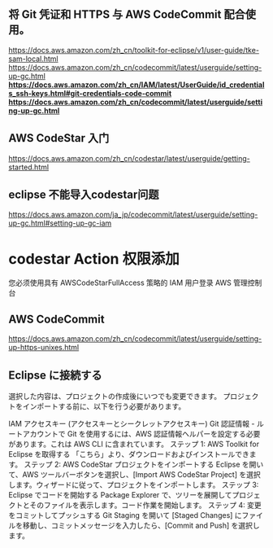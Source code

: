 ## 将 Git 凭证和 HTTPS 与 AWS CodeCommit 配合使用。
https://docs.aws.amazon.com/zh_cn/toolkit-for-eclipse/v1/user-guide/tke-sam-local.html
https://docs.aws.amazon.com/zh_cn/codecommit/latest/userguide/setting-up-gc.html
**https://docs.aws.amazon.com/zh_cn/IAM/latest/UserGuide/id_credentials_ssh-keys.html#git-credentials-code-commit**
**https://docs.aws.amazon.com/zh_cn/codecommit/latest/userguide/setting-up-gc.html**

## AWS CodeStar 入门
https://docs.aws.amazon.com/zh_cn/codestar/latest/userguide/getting-started.html

## eclipse 不能导入codestar问题
https://docs.aws.amazon.com/ja_jp/codecommit/latest/userguide/setting-up-gc.html#setting-up-gc-iam

# codestar Action 权限添加
您必须使用具有 AWSCodeStarFullAccess 策略的 IAM 用户登录 AWS 管理控制台

##  AWS CodeCommit 
https://docs.aws.amazon.com/zh_cn/codecommit/latest/userguide/setting-up-https-unixes.html

## Eclipse に接続する
選択した内容は、プロジェクトの作成後にいつでも変更できます。
プロジェクトをインポートする前に、以下を行う必要があります。

IAM アクセスキー (アクセスキーとシークレットアクセスキー)
Git 認証情報 - ルートアカウントで Git を使用するには、AWS 認証情報ヘルパーを設定する必要があります。これは AWS CLI に含まれています。
ステップ 1: AWS Toolkit for Eclipse を取得する
「こちら」より、ダウンロードおよびインストールできます。
ステップ 2: AWS CodeStar プロジェクトをインポートする
Eclipse を開いて、AWS ツールバーボタンを選択し、[Import AWS CodeStar Project] を選択します。ウィザードに従って、プロジェクトをインポートします。
ステップ 3: Eclipse でコードを開始する
Package Explorer で、ツリーを展開してプロジェクトとそのファイルを表示します。コード作業を開始します。
ステップ 4: 変更をコミットしてプッシュする
Git Staging を開いて [Staged Changes] にファイルを移動し、コミットメッセージを入力したら、[Commit and Push] を選択します。
